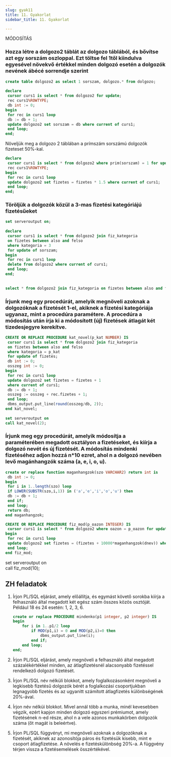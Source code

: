 ```yaml
---
slug: gyak11
title: 11. Gyakorlat
sidebar_title: 11. Gyakorlat

---
```

MÓDOSÍTÁS

### Hozza létre a dolgozo2 táblát az dolgozo táblából, és bővítse azt egy sorszám oszloppal. Ezt töltse fel 1től kiindulva egyesével növekvő értékkel minden dolgozó esetén a dolgozók nevének ábécé sorrendje szerint
```sql
create table dolgozo2 as select 1 sorszam, dolgozo.* from dolgozo;  
  
declare  
 cursor curs1 is select * from dolgozo2 for update;  
 rec curs1%ROWTYPE;  
 db int := 0;  
begin  
 for rec in curs1 loop  
 db := db + 1;  
 update dolgozo2 set sorszam = db where current of curs1;  
 end loop;  
end;
```
Növeljük meg a dolgozo 2 táblában a prímszám sorszámú dolgozók fizeteset 50%-kal.
```sql
declare  
 cursor curs1 is select * from dolgozo2 where prim(sorszam) = 1 for update;  
 rec curs1%ROWTYPE;  
begin  
 for rec in curs1 loop  
 update dolgozo2 set fizetes = fizetes * 1.5 where current of curs1;  
 end loop;  
end;  
```

### Töröljük a dolgozók közül a 3-mas fizetési kategóriájú fizetésűeket
```sql
set serveroutput on;  
  
declare  
 cursor curs1 is select * from dolgozo2 join fiz_kategoria  
 on fizetes between also and felso  
 where kategoria = 3  
 for update of sorszam;  
begin  
 for rec in curs1 loop  
 delete from dolgozo2 where current of curs1;  
 end loop;  
end;  
  
  
select * from dolgozo2 join fiz_kategoria on fizetes between also and felso;  
```
### Írjunk meg egy procedúrát, amelyik megnöveli azoknak a dolgozóknak a fizetését 1-el, akiknek a fizetési kategóriája ugyanaz, mint a procedúra paramétere. A procedúra a módosítás után írja ki a módosított (új) fizetések átlagát két tizedesjegyre kerekítve.
```sql
CREATE OR REPLACE PROCEDURE kat_novel(p_kat NUMBER) IS  
 cursor curs1 is select * from dolgozo2 join fiz_kategoria  
 on fizetes between also and felso  
 where kategoria = p_kat  
 for update of fizetes;  
 db int := 0;  
 osszeg int := 0;  
begin  
 for rec in curs1 loop  
 update dolgozo2 set fizetes = fizetes + 1  
 where current of curs1;  
 db := db + 1;  
 osszeg := osszeg + rec.fizetes + 1;  
 end loop;  
 dbms_output.put_line(round(osszeg/db, 2));  
end kat_novel;  
  
set serveroutput on  
call kat_novel(2);
```
### Írjunk meg egy procedúrát, amelyik módosítja a paraméterében megadott osztályon a fizetéseket, és kiírja a dolgozó nevét és új fizetését. A módosítás mindenki fizetéséhez adjon hozzá n*10 ezret, ahol n a dolgozó nevében levő magánhangzók száma (a, e, i, o, u).
```sql
create or replace function maganhangzok(szo VARCHAR2) return int is  
 db int := 0;  
begin  
 for i in 1..length(szo) loop  
 if LOWER(SUBSTR(szo,i,1)) in ('a','e','i','o','u') then  
 db := db + 1;  
 end if;  
 end loop;  
 return db;  
end maganhangzok;  
```
```sql
CREATE OR REPLACE PROCEDURE fiz_mod(p_oazon INTEGER) IS  
 cursor curs1 is select * from dolgozo2 where oazon = p_oazon for update;  
begin  
 for rec in curs1 loop  
 update dolgozo2 set fizetes = (fizetes + 10000*maganhangzok(dnev)) where current of curs1;  
 end loop;  
end fiz_mod;  
```  
set serveroutput on  
call fiz_mod(10);

## ZH feladatok

1. Írjon PL/SQL eljárást, amely előállítja, és egymást követő sorokba kiírja a felhasználó által megadott két egész szám összes közös osztóját. Például 18 és 24 esetén: 1, 2, 3, 6.
	```sql
	create or replace PROCEDURE mindenko(p1 integer, p2 integer) IS
	begin
	    for i in 1..p1/2 loop
	        if MOD(p1,i) = 0 and MOD(p2,i)=0 then
	            dbms_output.put_line(i);
	        end if;
	    end loop;
	end;
	```
2. Írjon PL/SQL eljárást, amely megnöveli a felhasználó által megadott százalékértékkel minden, az átlagfizetésnél alacsonyabb fizetéssel rendelkező dolgozó fizetését.

3. Írjon PL/SQL név nélküli blokkot, amely foglalkozásonként megnöveli a legkisebb fizetésű dolgozók bérét a foglalkozási csoportjukban legnagyobb fizetés és az ugyanitt számított átlagfizetés különbségének 20%-ával.

5. Írjon név nélküi blokkot. Mivel annál több a munka, minél kevesebben végzik, ezért kapjon minden dolgozó egyszeri prémiumot, amely fizetésének n-ed része, ahol n a vele azonos munkakörben dolgozók száma (őt magát is beleértve).

6. Írjon PL/SQL függvényt, mi megnöveli azoknak a dolgozóknak a fizetését, akiknek az azonosítója páros és fizetésük kisebb, mint e csoport átlagfizetése. A növelés e fizetéskülönbség 20%-a. A függvény térjen vissza a fizetésemelések összértékével.
<!--stackedit_data:
eyJoaXN0b3J5IjpbOTMwOTQ3NjcyXX0=
-->